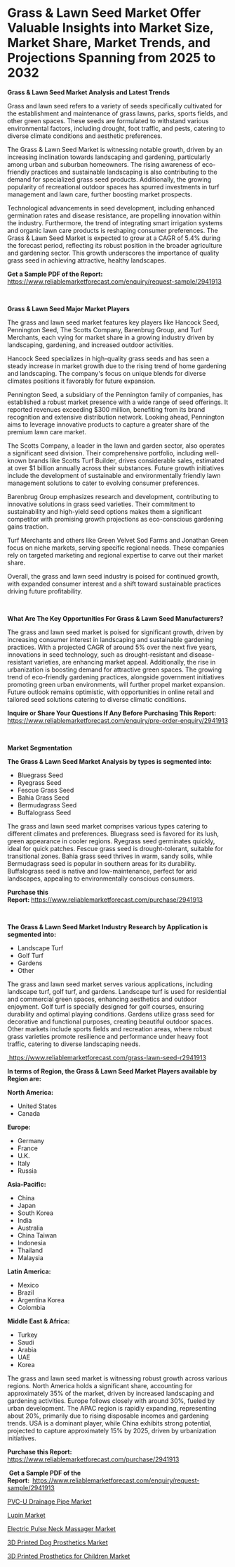 <p><h1>Grass & Lawn Seed Market Offer Valuable Insights into Market Size, Market Share, Market Trends, and Projections Spanning from 2025 to 2032</h1></p><p><strong>Grass & Lawn Seed Market Analysis and Latest Trends</strong></p>
<p><p>Grass and lawn seed refers to a variety of seeds specifically cultivated for the establishment and maintenance of grass lawns, parks, sports fields, and other green spaces. These seeds are formulated to withstand various environmental factors, including drought, foot traffic, and pests, catering to diverse climate conditions and aesthetic preferences. </p><p>The Grass & Lawn Seed Market is witnessing notable growth, driven by an increasing inclination towards landscaping and gardening, particularly among urban and suburban homeowners. The rising awareness of eco-friendly practices and sustainable landscaping is also contributing to the demand for specialized grass seed products. Additionally, the growing popularity of recreational outdoor spaces has spurred investments in turf management and lawn care, further boosting market prospects.</p><p>Technological advancements in seed development, including enhanced germination rates and disease resistance, are propelling innovation within the industry. Furthermore, the trend of integrating smart irrigation systems and organic lawn care products is reshaping consumer preferences. The Grass & Lawn Seed Market is expected to grow at a CAGR of 5.4% during the forecast period, reflecting its robust position in the broader agriculture and gardening sector. This growth underscores the importance of quality grass seed in achieving attractive, healthy landscapes.</p></p>
<p><strong>Get a Sample PDF of the Report:&nbsp;</strong> <a href="https://www.reliablemarketforecast.com/enquiry/request-sample/2941913?utm_campaign=2130&utm_medium=2&utm_source=Github&utm_content=ia&utm_term=15032025&utm_id=grass-lawn-seed">https://www.reliablemarketforecast.com/enquiry/request-sample/2941913</a></p>
<p>&nbsp;</p>
<p><strong>Grass & Lawn Seed Major Market Players</strong></p>
<p><p>The grass and lawn seed market features key players like Hancock Seed, Pennington Seed, The Scotts Company, Barenbrug Group, and Turf Merchants, each vying for market share in a growing industry driven by landscaping, gardening, and increased outdoor activities.</p><p>Hancock Seed specializes in high-quality grass seeds and has seen a steady increase in market growth due to the rising trend of home gardening and landscaping. The company's focus on unique blends for diverse climates positions it favorably for future expansion.</p><p>Pennington Seed, a subsidiary of the Pennington family of companies, has established a robust market presence with a wide range of seed offerings. It reported revenues exceeding $300 million, benefiting from its brand recognition and extensive distribution network. Looking ahead, Pennington aims to leverage innovative products to capture a greater share of the premium lawn care market.</p><p>The Scotts Company, a leader in the lawn and garden sector, also operates a significant seed division. Their comprehensive portfolio, including well-known brands like Scotts Turf Builder, drives considerable sales, estimated at over $1 billion annually across their substances. Future growth initiatives include the development of sustainable and environmentally friendly lawn management solutions to cater to evolving consumer preferences.</p><p>Barenbrug Group emphasizes research and development, contributing to innovative solutions in grass seed varieties. Their commitment to sustainability and high-yield seed options makes them a significant competitor with promising growth projections as eco-conscious gardening gains traction.</p><p>Turf Merchants and others like Green Velvet Sod Farms and Jonathan Green focus on niche markets, serving specific regional needs. These companies rely on targeted marketing and regional expertise to carve out their market share.</p><p>Overall, the grass and lawn seed industry is poised for continued growth, with expanded consumer interest and a shift toward sustainable practices driving future profitability.</p></p>
<p>&nbsp;</p>
<p><strong>What Are The Key Opportunities For Grass & Lawn Seed Manufacturers?</strong></p>
<p><p>The grass and lawn seed market is poised for significant growth, driven by increasing consumer interest in landscaping and sustainable gardening practices. With a projected CAGR of around 5% over the next five years, innovations in seed technology, such as drought-resistant and disease-resistant varieties, are enhancing market appeal. Additionally, the rise in urbanization is boosting demand for attractive green spaces. The growing trend of eco-friendly gardening practices, alongside government initiatives promoting green urban environments, will further propel market expansion. Future outlook remains optimistic, with opportunities in online retail and tailored seed solutions catering to diverse climatic conditions.</p></p>
<p><strong>Inquire or Share Your Questions If Any Before Purchasing This Report:</strong> <a href="https://www.reliablemarketforecast.com/enquiry/pre-order-enquiry/2941913?utm_campaign=2130&utm_medium=2&utm_source=Github&utm_content=ia&utm_term=15032025&utm_id=grass-lawn-seed">https://www.reliablemarketforecast.com/enquiry/pre-order-enquiry/2941913</a></p>
<p>&nbsp;</p>
<p><strong>Market Segmentation</strong></p>
<p><strong>The Grass & Lawn Seed Market Analysis by types is segmented into:</strong></p>
<p><ul><li>Bluegrass Seed</li><li>Ryegrass Seed</li><li>Fescue Grass Seed</li><li>Bahia Grass Seed</li><li>Bermudagrass Seed</li><li>Buffalograss Seed</li></ul></p>
<p><p>The grass and lawn seed market comprises various types catering to different climates and preferences. Bluegrass seed is favored for its lush, green appearance in cooler regions. Ryegrass seed germinates quickly, ideal for quick patches. Fescue grass seed is drought-tolerant, suitable for transitional zones. Bahia grass seed thrives in warm, sandy soils, while Bermudagrass seed is popular in southern areas for its durability. Buffalograss seed is native and low-maintenance, perfect for arid landscapes, appealing to environmentally conscious consumers.</p></p>
<p><strong>Purchase this Report:&nbsp;</strong><a href="https://www.reliablemarketforecast.com/purchase/2941913?utm_campaign=2130&utm_medium=2&utm_source=Github&utm_content=ia&utm_term=15032025&utm_id=grass-lawn-seed">https://www.reliablemarketforecast.com/purchase/2941913</a></p>
<p>&nbsp;</p>
<p><strong>The Grass & Lawn Seed Market Industry Research by Application is segmented into:</strong></p>
<p><ul><li>Landscape Turf</li><li>Golf Turf</li><li>Gardens</li><li>Other</li></ul></p>
<p><p>The grass and lawn seed market serves various applications, including landscape turf, golf turf, and gardens. Landscape turf is used for residential and commercial green spaces, enhancing aesthetics and outdoor enjoyment. Golf turf is specially designed for golf courses, ensuring durability and optimal playing conditions. Gardens utilize grass seed for decorative and functional purposes, creating beautiful outdoor spaces. Other markets include sports fields and recreation areas, where robust grass varieties promote resilience and performance under heavy foot traffic, catering to diverse landscaping needs.</p></p>
<p><a href="https://www.reliablemarketforecast.com/grass-lawn-seed-r2941913?utm_campaign=2130&utm_medium=2&utm_source=Github&utm_content=ia&utm_term=15032025&utm_id=grass-lawn-seed">&nbsp;https://www.reliablemarketforecast.com/grass-lawn-seed-r2941913</a></p>
<p><strong>In terms of Region, the Grass & Lawn Seed Market Players available by Region are:</strong></p>
<p>
    <p> <strong> North America: </strong>
        <ul>
            <li>United States</li>
            <li>Canada</li>
        </ul>
        </p> 
    <p> <strong> Europe: </strong>
        <ul>
            <li>Germany</li>
            <li>France</li>
            <li>U.K.</li>
            <li>Italy</li>
            <li>Russia</li>
        </ul>
        </p> 
    <p> <strong> Asia-Pacific: </strong>
        <ul>
            <li>China</li>
            <li>Japan</li>
            <li>South Korea</li>
            <li>India</li>
            <li>Australia</li>
            <li>China Taiwan</li>
            <li>Indonesia</li>
            <li>Thailand</li>
            <li>Malaysia</li>
        </ul>
        </p> 
    <p> <strong> Latin America: </strong>
        <ul>
            <li>Mexico</li>
            <li>Brazil</li>
            <li>Argentina Korea</li>
            <li>Colombia</li>
        </ul>
        </p> 
    <p> <strong> Middle East & Africa: </strong>
        <ul>
            <li>Turkey</li>
            <li>Saudi</li>
            <li>Arabia</li>
            <li>UAE</li>
            <li>Korea</li>
        </ul>
    </p>
    </p>
<p><p>The grass and lawn seed market is witnessing robust growth across various regions. North America holds a significant share, accounting for approximately 35% of the market, driven by increased landscaping and gardening activities. Europe follows closely with around 30%, fueled by urban development. The APAC region is rapidly expanding, representing about 20%, primarily due to rising disposable incomes and gardening trends. USA is a dominant player, while China exhibits strong potential, projected to capture approximately 15% by 2025, driven by urbanization initiatives.</p></p>
<p><strong>Purchase this Report: </strong><a href="https://www.reliablemarketforecast.com/purchase/2941913?utm_campaign=2130&utm_medium=2&utm_source=Github&utm_content=ia&utm_term=15032025&utm_id=grass-lawn-seed">https://www.reliablemarketforecast.com/purchase/2941913</a></p>
<p>&nbsp;<strong>Get a Sample PDF of the Report:&nbsp;&nbsp;</strong><a href="https://www.reliablemarketforecast.com/enquiry/request-sample/2941913?utm_campaign=2130&utm_medium=2&utm_source=Github&utm_content=ia&utm_term=15032025&utm_id=grass-lawn-seed">https://www.reliablemarketforecast.com/enquiry/request-sample/2941913</a></p>
<p><strong></strong></p>
<p><p><a href="https://github.com/awwqamet/Market-Research-Report-List-1/blob/main/pvc-u-drainage-pipe-market.md?utm_campaign=2130&utm_medium=2&utm_source=Github&utm_content=ia&utm_term=15032025&utm_id=grass-lawn-seed">PVC-U Drainage Pipe Market</a></p><p><a href="https://github.com/stuwinawisa/Market-Research-Report-List-1/blob/main/lupin-market.md?utm_campaign=2130&utm_medium=2&utm_source=Github&utm_content=ia&utm_term=15032025&utm_id=grass-lawn-seed">Lupin Market</a></p><p><a href="https://github.com/asoauoldag3n/Market-Research-Report-List-1/blob/main/electric-pulse-neck-massager-market.md?utm_campaign=2130&utm_medium=2&utm_source=Github&utm_content=ia&utm_term=15032025&utm_id=grass-lawn-seed">Electric Pulse Neck Massager Market</a></p><p><a href="https://github.com/phillpfantis/Market-Research-Report-List-1/blob/main/3d-printed-dog-prosthetics-market.md?utm_campaign=2130&utm_medium=2&utm_source=Github&utm_content=ia&utm_term=15032025&utm_id=grass-lawn-seed">3D Printed Dog Prosthetics Market</a></p><p><a href="https://github.com/casalalimo40/Market-Research-Report-List-1/blob/main/3d-printed-prosthetics-for-children-market.md?utm_campaign=2130&utm_medium=2&utm_source=Github&utm_content=ia&utm_term=15032025&utm_id=grass-lawn-seed">3D Printed Prosthetics for Children Market</a></p></p>